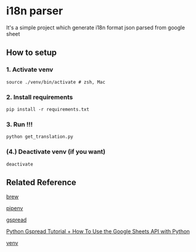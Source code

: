 # i18n parser

It's a simple project which generate i18n format json parsed from google sheet

## How to setup

### 1. Activate venv

```
source ./venv/bin/activate # zsh, Mac
```

### 2. Install requirements

```
pip install -r requirements.txt
```

### 3. Run !!!

```
python get_translation.py
```

### (4.) Deactivate venv (if you want)

```
deactivate
```

## Related Reference

[brew](https://brew.sh/index_zh-tw)

[pipenv](https://github.com/pypa/pipenv)

[gspread](https://gspread.readthedocs.io/en/latest/oauth2.html#service-account)

[Python Gspread Tutorial + How To Use the Google Sheets API with Python](https://www.youtube.com/watch?v=ddf5Z0aQPzY)

[venv](https://docs.python.org/zh-tw/3/library/venv.html#module-venv)
